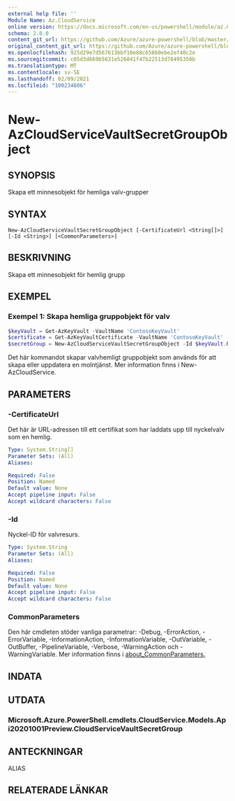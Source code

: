 ```yaml
---
external help file: ''
Module Name: Az.CloudService
online version: https://docs.microsoft.com/en-us/powershell/module/az.CloudService/new-AzCloudServiceVaultSecretGroupObject
schema: 2.0.0
content_git_url: https://github.com/Azure/azure-powershell/blob/master/src/CloudService/help/New-AzCloudServiceVaultSecretGroupObject.md
original_content_git_url: https://github.com/Azure/azure-powershell/blob/master/src/CloudService/help/New-AzCloudServiceVaultSecretGroupObject.md
ms.openlocfilehash: 925d29e7d567613bbf10e88c65860ebe2ef40c2e
ms.sourcegitcommit: c05d3d669b5631e526841f47b22513d78495350b
ms.translationtype: MT
ms.contentlocale: sv-SE
ms.lasthandoff: 02/09/2021
ms.locfileid: "100234806"
---
```

# New-AzCloudServiceVaultSecretGroupObject

## SYNOPSIS
Skapa ett minnesobjekt för hemliga valv-grupper

## SYNTAX

```
New-AzCloudServiceVaultSecretGroupObject [-CertificateUrl <String[]>] [-Id <String>] [<CommonParameters>]
```

## BESKRIVNING
Skapa ett minnesobjekt för hemlig grupp

## EXEMPEL

### Exempel 1: Skapa hemliga gruppobjekt för valv
```powershell
$keyVault = Get-AzKeyVault -VaultName 'ContosoKeyVault'
$certificate = Get-AzKeyVaultCertificate -VaultName 'ContosoKeyVault' -Name 'ContosoCert'
$secretGroup = New-AzCloudServiceVaultSecretGroupObject -Id $keyVault.ResourceId -CertificateUrl $certificate.SecretId
```

Det här kommandot skapar valvhemligt gruppobjekt som används för att skapa eller uppdatera en molntjänst.
Mer information finns i New-AzCloudService.

## PARAMETERS

### -CertificateUrl
Det här är URL-adressen till ett certifikat som har laddats upp till nyckelvalv som en hemlig.

```yaml
Type: System.String[]
Parameter Sets: (All)
Aliases:

Required: False
Position: Named
Default value: None
Accept pipeline input: False
Accept wildcard characters: False
```

### -Id
Nyckel-ID för valvresurs.

```yaml
Type: System.String
Parameter Sets: (All)
Aliases:

Required: False
Position: Named
Default value: None
Accept pipeline input: False
Accept wildcard characters: False
```

### CommonParameters
Den här cmdleten stöder vanliga parametrar: -Debug, -ErrorAction, -ErrorVariable, -InformationAction, -InformationVariable, -OutVariable, -OutBuffer, -PipelineVariable, -Verbose, -WarningAction och -WarningVariable. Mer information finns i [about_CommonParameters.](http://go.microsoft.com/fwlink/?LinkID=113216)

## INDATA

## UTDATA

### Microsoft.Azure.PowerShell.cmdlets.CloudService.Models.Api20201001Preview.CloudServiceVaultSecretGroup

## ANTECKNINGAR

ALIAS

## RELATERADE LÄNKAR

